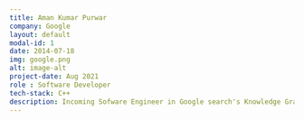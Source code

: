 ```yaml
---
title: Aman Kumar Purwar
company: Google
layout: default
modal-id: 1
date: 2014-07-18
img: google.png
alt: image-alt
project-date: Aug 2021
role : Software Developer
tech-stack: C++
description: Incoming Sofware Engineer in Google search's Knowledge Graph Team.
---
```

